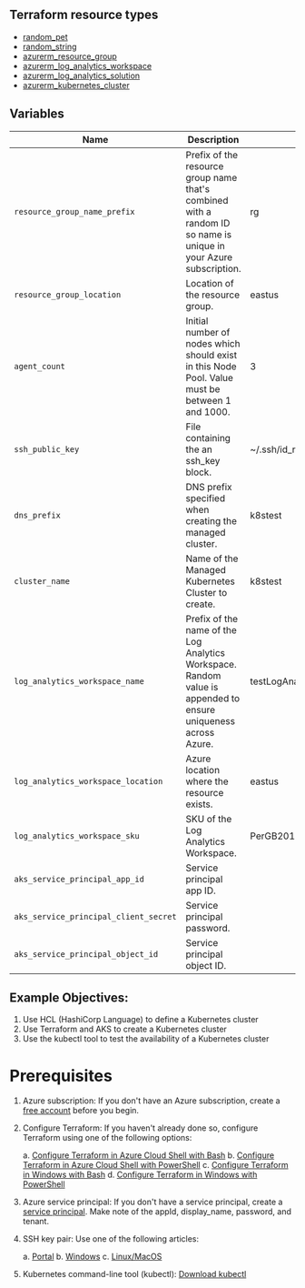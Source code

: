 ## Terraform resource types

- [random_pet](https://registry.terraform.io/providers/hashicorp/random/latest/docs/resources/pet)
- [random_string](https://registry.terraform.io/providers/hashicorp/random/latest/docs/resources/string)
- [azurerm_resource_group](https://registry.terraform.io/providers/hashicorp/azurerm/latest/docs/resources/resource_group)
- [azurerm_log_analytics_workspace](https://registry.terraform.io/providers/hashicorp/azurerm/latest/docs/resources/log_analytics_workspace)
- [azurerm_log_analytics_solution](https://registry.terraform.io/providers/hashicorp/azurerm/latest/docs/resources/log_analytics_solution)
- [azurerm_kubernetes_cluster](https://registry.terraform.io/providers/hashicorp/azurerm/latest/docs/resources/kubernetes_cluster)

## Variables

| Name | Description | Default |
|-|-|-|
| `resource_group_name_prefix` | Prefix of the resource group name that's combined with a random ID so name is unique in your Azure subscription. | rg |
| `resource_group_location` | Location of the resource group. | eastus |
| `agent_count` | Initial number of nodes which should exist in this Node Pool. Value must be between 1 and 1000. | 3 | 
| `ssh_public_key` | File containing the an ssh_key block. | ~/.ssh/id_rsa.pub |
| `dns_prefix` | DNS prefix specified when creating the managed cluster. | k8stest |
| `cluster_name` | Name of the Managed Kubernetes Cluster to create. | k8stest |
| `log_analytics_workspace_name` | Prefix of the name of the Log Analytics Workspace. Random value is appended to ensure uniqueness across Azure. | testLogAnalyticsWorkspaceName |
| `log_analytics_workspace_location` | Azure location where the resource exists. | eastus |
| `log_analytics_workspace_sku` | SKU of the Log Analytics Workspace. | PerGB2018 |
| `aks_service_principal_app_id` | Service principal app ID. | |
| `aks_service_principal_client_secret` | Service principal password. | |
| `aks_service_principal_object_id` | Service principal object ID. | |


## Example Objectives:

1. Use HCL (HashiCorp Language) to define a Kubernetes cluster
2. Use Terraform and AKS to create a Kubernetes cluster
3. Use the kubectl tool to test the availability of a Kubernetes cluster

# Prerequisites
1. Azure subscription: If you don't have an Azure subscription, create a [free account](https://azure.microsoft.com/free/?ref=microsoft.com&utm_source=microsoft.com&utm_medium=docs&utm_campaign=visualstudio) before you begin.
2. Configure Terraform: If you haven't already done so, configure Terraform using one of the following options:

    a. [Configure Terraform in Azure Cloud Shell with Bash](https://learn.microsoft.com/en-us/azure/developer/terraform/get-started-cloud-shell-bash)
    b. [Configure Terraform in Azure Cloud Shell with PowerShell](https://learn.microsoft.com/en-us/azure/developer/terraform/get-started-cloud-shell-powershell)
    c. [Configure Terraform in Windows with Bash](https://learn.microsoft.com/en-us/azure/developer/terraform/get-started-windows-bash)
    d. [Configure Terraform in Windows with PowerShell](https://learn.microsoft.com/en-us/azure/developer/terraform/get-started-windows-powershell)

3. Azure service principal: If you don't have a service principal, create a [service principal](https://learn.microsoft.com/en-us/azure/developer/terraform/authenticate-to-azure#create-a-service-principal). Make note of the appId, display_name, password, and tenant.

4. SSH key pair: Use one of the following articles:

    a. [Portal](https://learn.microsoft.com/en-us/azure/virtual-machines/ssh-keys-portal#generate-new-keys)
    b. [Windows](https://learn.microsoft.com/en-us/azure/virtual-machines/linux/ssh-from-windows#create-an-ssh-key-pair)
    c. [Linux/MacOS](https://learn.microsoft.com/en-us/azure/virtual-machines/linux/mac-create-ssh-keys#create-an-ssh-key-pair)
    
5. Kubernetes command-line tool (kubectl): [Download kubectl](https://kubernetes.io/releases/download/)


